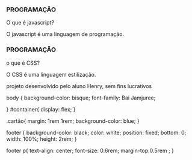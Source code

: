 <link rel="stylesheet" href="assets/style.css ">
    <title>Flashcard</title>
</head>
<body>
    <main>
        <section id="container">
            <article class="cartao">
                <div class="cartao__conteudo">
                    <h3>PROGRAMAÇÃO</h3>
                    <div class="cartao__conteudo__pergunta">
                        <p>O que é javascript?</p>
                    </div>
                    <div class="cartao__conteudo__resposta">
                    <p>O javascript é uma linguagem de programação.</p>
                    </div>
                </div>
            </article>
            <article class="cartao">
                <div class="cartao__conteudo">
                    <h3>PROGRAMAÇÃO</h3>
                    <div class="cartao__conteudo__pergunta">
                        <p>o que é CSS?</p>
                    </div>
                    <div class="cartao__conteudo__resposta">
                        <p>O CSS é uma linguagem estilização.</p>
                    </div>
                </div>
            </article>
        </section>
    </main>
    <footer>
        <p>projeto desenvolvido pelo aluno Henry, sem fins lucrativos</p>
    </footer>
</body>
</html>




body {
    background-color: bisque;
    font-family: Bai Jamjuree;

   }
   #container{
display: flex;
   }

.cartão{
    margin: 1rem  1rem;
    background-color: blue;
}









   footer {
       background-color: black;
       color: white;
       position: fixed;
       bottom: 0;
       width: 100%;
       height: 2rem;
   }
   
   footer p{
       text-align: center;
       font-size: 0.6rem;
       margin-top:0.5rem ;
   }
